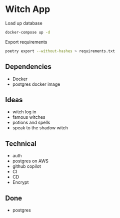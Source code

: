 # Witch App

Load up database

```sh
docker-compose up -d
```

Export requirements

```sh
poetry export --without-hashes > requirements.txt
```

## Dependencies

- Docker
- postgres docker image

## Ideas

- witch log in
- famous witches
- potions and spells
- speak to the shadow witch

## Technical

- auth
- postgres on AWS
- github copilot
- CI
- CD
- Encrypt

## Done

- postgres
